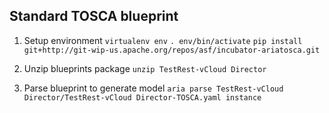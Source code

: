 

Standard TOSCA blueprint
------------------------

1. Setup environment
   `virtualenv env`
   `. env/bin/activate`
   `pip install git+http://git-wip-us.apache.org/repos/asf/incubator-ariatosca.git`

2. Unzip blueprints package
   `unzip TestRest-vCloud Director`

3. Parse blueprint to generate model
   `aria parse TestRest-vCloud Director/TestRest-vCloud Director-TOSCA.yaml instance`


